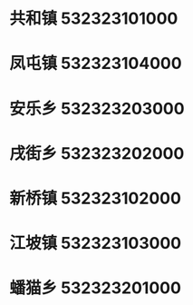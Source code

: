 # 共和镇 532323101000
# 凤屯镇 532323104000
# 安乐乡 532323203000
# 戌街乡 532323202000
# 新桥镇 532323102000
# 江坡镇 532323103000
# 蟠猫乡 532323201000
